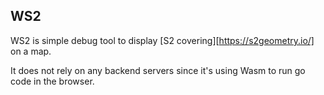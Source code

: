 WS2
---

WS2 is simple debug tool to display [S2 covering][https://s2geometry.io/] on a map.

It does not rely on any backend servers since it's using Wasm to run go code in the browser.